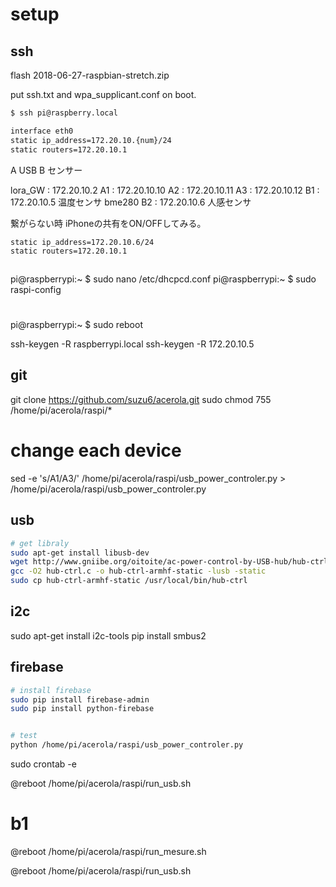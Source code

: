 # setup

## ssh

flash 2018-06-27-raspbian-stretch.zip

put ssh.txt and wpa_supplicant.conf on boot.

```sh
$ ssh pi@raspberry.local

interface eth0
static ip_address=172.20.10.{num}/24
static routers=172.20.10.1
```

A USB
B センサー

lora_GW : 172.20.10.2
A1 : 172.20.10.10
A2 : 172.20.10.11
A3 : 172.20.10.12
B1 : 172.20.10.5 温度センサ bme280
B2 : 172.20.10.6 人感センサ

繋がらない時
iPhoneの共有をON/OFFしてみる。

```
static ip_address=172.20.10.6/24
static routers=172.20.10.1
```

## 

pi@raspberrypi:~ $ sudo nano /etc/dhcpcd.conf 
pi@raspberrypi:~ $ sudo raspi-config
# 
pi@raspberrypi:~ $ sudo reboot

ssh-keygen -R raspberrypi.local
ssh-keygen -R 172.20.10.5

## git

git clone https://github.com/suzu6/acerola.git
sudo chmod 755 /home/pi/acerola/raspi/*

# change each device
sed -e 's/A1/A3/' /home/pi/acerola/raspi/usb_power_controler.py > /home/pi/acerola/raspi/usb_power_controler.py

## usb

```sh
# get libraly
sudo apt-get install libusb-dev
wget http://www.gniibe.org/oitoite/ac-power-control-by-USB-hub/hub-ctrl.c
gcc -O2 hub-ctrl.c -o hub-ctrl-armhf-static -lusb -static
sudo cp hub-ctrl-armhf-static /usr/local/bin/hub-ctrl

```
## i2c

sudo apt-get install i2c-tools
pip install smbus2

## firebase

```sh
# install firebase
sudo pip install firebase-admin
sudo pip install python-firebase


# test
python /home/pi/acerola/raspi/usb_power_controler.py

```

sudo crontab -e

@reboot    /home/pi/acerola/raspi/run_usb.sh

# b1
@reboot    /home/pi/acerola/raspi/run_mesure.sh

@reboot    /home/pi/acerola/raspi/run_usb.sh
